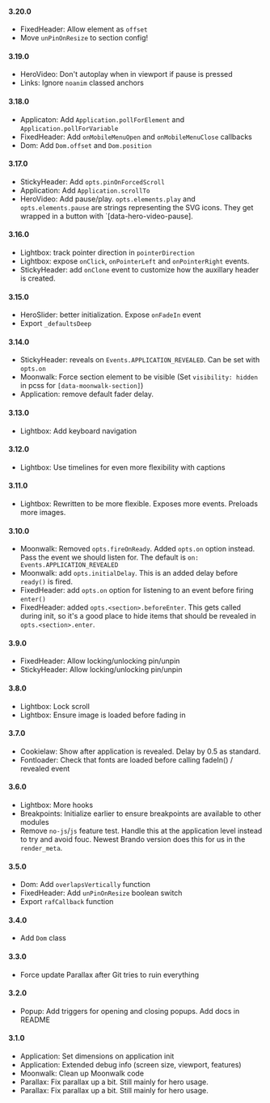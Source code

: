 #### 3.20.0

- FixedHeader: Allow element as `offset`
- Move `unPinOnResize` to section config!


#### 3.19.0

- HeroVideo: Don't autoplay when in viewport if pause is pressed
- Links: Ignore `noanim` classed anchors


#### 3.18.0

- Applicaton: Add `Application.pollForElement` and `Application.pollForVariable`
- FixedHeader: Add `onMobileMenuOpen` and `onMobileMenuClose` callbacks
- Dom: Add `Dom.offset` and `Dom.position`


#### 3.17.0

- StickyHeader: Add `opts.pinOnForcedScroll`
- Application: Add `Application.scrollTo`
- HeroVideo: Add pause/play.
  `opts.elements.play` and `opts.elements.pause` are strings representing the SVG icons.
  They get wrapped in a button with `[data-hero-video-pause].


#### 3.16.0

- Lightbox: track pointer direction in `pointerDirection`
- Lightbox: expose `onClick`, `onPointerLeft` and `onPointerRight` events.
- StickyHeader: add `onClone` event to customize how the auxillary header is created.

#### 3.15.0

- HeroSlider: better initialization. Expose `onFadeIn` event
- Export `_defaultsDeep`


#### 3.14.0

- StickyHeader: reveals on `Events.APPLICATION_REVEALED`. Can be set with `opts.on`
- Moonwalk: Force section element to be visible (Set `visibility: hidden`
  in pcss for `[data-moonwalk-section]`)
- Application: remove default fader delay.


#### 3.13.0

- Lightbox: Add keyboard navigation


#### 3.12.0

- Lightbox: Use timelines for even more flexibility with captions


#### 3.11.0

- Lightbox: Rewritten to be more flexible. Exposes more events. Preloads more images.


#### 3.10.0

- Moonwalk: Removed `opts.fireOnReady`. Added `opts.on` option instead. Pass the event
  we should listen for. The default is `on: Events.APPLICATION_REVEALED`
- Moonwalk: add `opts.initialDelay`. This is an added delay before `ready()` is fired.
- FixedHeader: add `opts.on` option for listening to an event before firing `enter()`
- FixedHeader: added `opts.<section>.beforeEnter`. This gets called during init, so
  it's a good place to hide items that should be revealed in `opts.<section>.enter`.


#### 3.9.0

- FixedHeader: Allow locking/unlocking pin/unpin
- StickyHeader: Allow locking/unlocking pin/unpin


#### 3.8.0

- Lightbox: Lock scroll
- Lightbox: Ensure image is loaded before fading in


#### 3.7.0

- Cookielaw: Show after application is revealed. Delay by 0.5 as standard.
- Fontloader: Check that fonts are loaded before calling fadeIn() / revealed event


#### 3.6.0

- Lightbox: More hooks
- Breakpoints: Initialize earlier to ensure breakpoints are available to other modules
- Remove `no-js`/`js` feature test. Handle this at the application
level instead to try and avoid fouc. Newest Brando version does this for us
in the `render_meta`.


#### 3.5.0

- Dom: Add `overlapsVertically` function
- FixedHeader: Add `unPinOnResize` boolean switch
- Export `rafCallback` function


#### 3.4.0

- Add `Dom` class


#### 3.3.0

- Force update Parallax after Git tries to ruin everything


#### 3.2.0

- Popup: Add triggers for opening and closing popups. Add docs in README


#### 3.1.0

- Application: Set dimensions on application init
- Application: Extended debug info (screen size, viewport, features)
- Moonwalk: Clean up Moonwalk code
- Parallax: Fix parallax up a bit. Still mainly for hero usage.
- Parallax: Fix parallax up a bit. Still mainly for hero usage.
